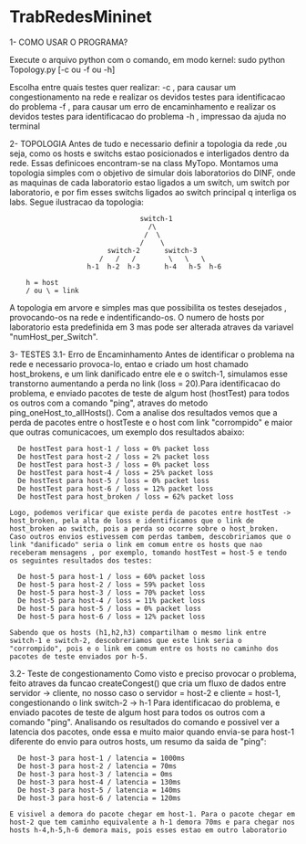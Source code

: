 # TrabRedesMininet


1- COMO USAR O PROGRAMA?

  Execute o arquivo python com o comando, em modo kernel:
    sudo python Topology.py [-c ou -f ou -h]

  Escolha entre quais testes quer realizar:
    -c , para causar um congestionamento na rede e realizar os devidos testes para identificacao do problema
    -f , para causar um erro de encaminhamento e realizar os devidos testes para identificacao do problema
    -h , impressao da ajuda no terminal

2- TOPOLOGIA
  Antes de tudo e necessario definir a topologia da rede ,ou seja, como os hosts e switchs estao posicionados e interligados dentro da rede. Essas definicoes encontram-se na class MyTopo.
  Montamos uma topologia simples com o objetivo de simular dois laboratorios do DINF, onde as maquinas de cada laboratorio estao ligados a um switch, um switch por laboratorio, e por fim esses switchs ligados ao switch principal q interliga os labs. Segue ilustracao da topologia:

                                    switch-1
                                      /\
                                     /  \
                                    /    \
                            switch-2      switch-3
                          /   /   /        \   \   \
                       h-1  h-2  h-3      h-4   h-5  h-6

        h = host
        / ou \ = link

  A topologia em arvore e simples mas que possibilita os testes desejados , provocando-os na rede e indentificando-os. O numero de hosts por laboratorio esta predefinida em 3 mas pode ser alterada atraves da variavel "numHost_per_Switch".

3- TESTES
  3.1- Erro de Encaminhamento
    Antes de identificar o problema na rede e necessario provoca-lo, entao e criado um host chamado host_brokens, e um link danificado entre ele e o switch-1, simulamos esse transtorno aumentando a perda no link (loss = 20).Para identificacao do problema, e enviado pacotes de teste de algum host (hostTest) para todos os outros com a comando "ping", atraves do metodo ping_oneHost_to_allHosts(). Com a analise dos resultados vemos que a perda de pacotes entre o hostTeste e o host com link "corrompido" e maior que outras comunicacoes, um exemplo dos resultados abaixo:

      De hostTest para host-1 / loss = 0% packet loss
      De hostTest para host-2 / loss = 2% packet loss
      De hostTest para host-3 / loss = 0% packet loss
      De hostTest para host-4 / loss = 25% packet loss
      De hostTest para host-5 / loss = 0% packet loss
      De hostTest para host-6 / loss = 12% packet loss
      De hostTest para host_broken / loss = 62% packet loss

    Logo, podemos verificar que existe perda de pacotes entre hostTest -> host_broken, pela alta de loss e identificamos que o link de host_broken ao switch, pois a perda so ocorre sobre o host_broken.
    Caso outros envios estivessem com perdas tambem, descobririamos que o link "danificado" seria o link em comum entre os hosts que nao receberam mensagens , por exemplo, tomando hostTest = host-5 e tendo os seguintes resultados dos testes:

      De host-5 para host-1 / loss = 60% packet loss
      De host-5 para host-2 / loss = 59% packet loss
      De host-5 para host-3 / loss = 70% packet loss
      De host-5 para host-4 / loss = 11% packet loss
      De host-5 para host-5 / loss = 0% packet loss
      De host-5 para host-6 / loss = 12% packet loss

    Sabendo que os hosts (h1,h2,h3) compartilham o mesmo link entre switch-1 e switch-2, descobreriamos que este link seria o "corrompido", pois e o link em comum entre os hosts no caminho dos pacotes de teste enviados por h-5.


  3.2- Teste de congestionamento
    Como visto e preciso provocar o problema, feito atraves da funcao createCongest() que cria um fluxo de dados entre servidor -> cliente, no nosso caso o servidor = host-2 e cliente = host-1,
    congestionando o link switch-2 -> h-1
    Para identificacao do problema, e enviado pacotes de teste de algum host para todos os outros com a comando "ping". Analisando os resultados do comando e possivel ver a latencia dos pacotes, onde essa e muito maior quando envia-se para host-1 diferente do envio para outros hosts, um resumo da saida de "ping":

      De host-3 para host-1 / latencia = 1000ms
      De host-3 para host-2 / latencia = 70ms
      De host-3 para host-3 / latencia = 0ms
      De host-3 para host-4 / latencia = 130ms
      De host-3 para host-5 / latencia = 140ms
      De host-3 para host-6 / latencia = 120ms

    E visivel a demora do pacote chegar em host-1. Para o pacote chegar em host-2 que tem caminho equivalente a h-1 demora 70ms e para chegar nos hosts h-4,h-5,h-6 demora mais, pois esses estao em outro laboratorio
